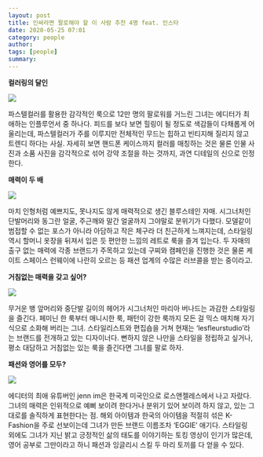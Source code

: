 ```yaml
---
layout: post
title: 인싸라면 팔로해야 할 이 사람 추천 4명 feat. 인스타
date: 2020-05-25 07:01
category: people
author: 
tags: [people]
summary: 
---
```



**컬러링의 달인**

![](https://img1.daumcdn.net/thumb/R720x0/?fname=https%3A%2F%2Ft1.daumcdn.net%2Fliveboard%2Finterstella-story%2F0f1c8265c2fb4e8f895953df387f6ff3.jpg)

파스텔컬러를 활용한 감각적인 룩으로 12만 명의 팔로워를 거느린 그녀는 에디터가 최애하는 인플루언서 중 하나다. 피드를 보다 보면 힐링이 될 정도로 색감들이 다채롭게 어울리는데, 파스텔컬러가 주를 이루지만 전체적인 무드는 힙하고 빈티지해 질리지 않고 트렌디 하다는 사실. 자세히 보면 핸드폰 케이스까지 컬러를 매칭하는 것은 물론 인물 사진과 소품 사진을 감각적으로 섞어 강약 조절을 하는 것까지, 과연 디테일의 신으로 인정한다.  

**매력이 두 배**

![](https://img1.daumcdn.net/thumb/R720x0/?fname=https%3A%2F%2Ft1.daumcdn.net%2Fliveboard%2Finterstella-story%2Fccd450551d89471a89bab8b41d7c9462.JPG)

마치 인형처럼 예쁘지도, 못나지도 않게 매력적으로 생긴 블루스테인 자매. 시그너처인 단발머리와 동그란 얼굴, 주근깨와 말간 얼굴까지 그야말로 분위기가 다했다. 모델같이 범접할 수 없는 포스가 아니라 아담하고 작은 체구라 더 친근하게 느껴지는데, 스타일링 역시 할머니 옷장을 뒤져서 입은 듯 편안한 느낌의 레트로 룩을 즐겨 입는다. 두 자매의 출구 없는 매력에 각종 브랜드가 주목하고 있는데 구찌와 캠페인을 진행한 것은 물론 케이트 스페이스 런웨이에 나란히 오르는 등 패션 업계의 수많은 러브콜을 받는 중이라고.  

**거침없는 매력을 갖고 싶어?**

![](https://img1.daumcdn.net/thumb/R720x0/?fname=https%3A%2F%2Ft1.daumcdn.net%2Fliveboard%2Finterstella-story%2F63db41820a774b6992109845adaaef3f.jpg)

무거운 뱅 앞머리와 중단발 길이의 헤어가 시그너처인 마리아 버나드는 과감한 스타일링을 즐긴다. 페미닌 한 룩부터 매니시한 룩, 패턴이 강한 룩까지 모든 걸 믹스 매치해 자기 식으로 소화해 버리는 그녀. 스타일리스트와 편집숍을 거쳐 현재는 ‘lesfleurstudio’라는 브랜드를 전개하고 있는 디자이너다. 뻔하지 않은 나만을 스타일을 정립하고 싶거나, 평소 대담하고 거침없는 있는 룩을 즐긴다면 그녀를 팔로 하자.  

**패션와 영어를 모두?**

![](https://img1.daumcdn.net/thumb/R720x0/?fname=https%3A%2F%2Ft1.daumcdn.net%2Fliveboard%2Finterstella-story%2Fefe2ee3345b44a99b2083071d1516eda.JPG)

에디터의 최애 유튜버인 jenn im은 한국계 미국인으로 로스앤젤레스에서 나고 자랐다. 그녀의 매력은 인위적으로 예뻐 보이려 한다거나 분위기 있어 보이려 하지 않고, 있는 그대로를 솔직하게 표현한다는 점. 해외 아이템과 한국의 아이템을 적절히 섞은 K-Fashion을 주로 선보이는데 그녀가 만든 브랜드 이름조차 ‘EGGIE’ 애기다. 스타일링 외에도 그녀가 지닌 밝고 긍정적인 삶의 태도를 이야기하는 토킹 영상이 인기가 많은데, 영어 공부로 그만이라고 하니 패션과 잉글리시 스킬 두 마리 토끼를 다 얻을 수 있다.